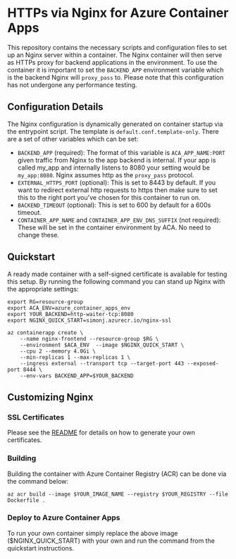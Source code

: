 # HTTPs via Nginx for Azure Container Apps

This repository contains the necessary scripts and configuration files to set up an Nginx server within a container. The Nginx container will then serve as HTTPs proxy for backend applications in the environment. To use the container it is important to set the `BACKEND_APP` environment variable which is the backend Nginx will `proxy_pass` to. Please note that this configuration has not undergone any performance testing.

## Configuration Details
The Nginx configuration is dynamically generated on container startup via the entrypoint script. The template is `default.conf.template-only`. There are a set of other variables which can be set:
* `BACKEND_APP` (required): The format of this variable is `ACA_APP_NAME:PORT` given traffic from Nginx to the app backend is internal. If your app is called my_app and internally listens to 8080 your setting would be `my_app:8080`. Nginx assumes http as the `proxy_pass` protocol.
* `EXTERNAL_HTTPS_PORT` (optional): This is set to 8443 by default. If you want to redirect external http requests to https then make sure to set this to the right port you've chosen for this container to run on.
* `BACKEND_TIMEOUT` (optional): This is set to 600 by default for a 600s timeout.
* `CONTAINER_APP_NAME` and `CONTAINER_APP_ENV_DNS_SUFFIX` (not required): These will be set in the container environment by ACA. No need to change these.


## Quickstart
A ready made container with a self-signed certificate is available for testing this setup. By running the following command you can stand up Nginx with the appropriate settings:

```
export RG=resource-group
export ACA_ENV=azure_container_apps_env
export YOUR_BACKEND=http-waiter-tcp:8080
export NGINX_QUICK_START=simonj.azurecr.io/nginx-ssl

az containerapp create \
    --name nginx-frontend --resource-group $RG \
    --environment $ACA_ENV  --image $NGINX_QUICK_START \
    --cpu 2 --memory 4.0Gi \
    --min-replicas 1 --max-replicas 1 \
    --ingress external --transport tcp --target-port 443 --exposed-port 8444 \
    --env-vars BACKEND_APP=$YOUR_BACKEND
```

## Customizing Nginx

### SSL Certificates
Please see the [README](ssl/README.md) for details on how to generate your own certificates.


### Building
Building the container with Azure Container Registry (ACR) can be done via the command below:

```
az acr build --image $YOUR_IMAGE_NAME --registry $YOUR_REGISTRY --file Dockerfile .
```

### Deploy to Azure Container Apps
To run your own container simply replace the above image ($NGINX_QUICK_START) with your own and run the command from the quickstart instructions.